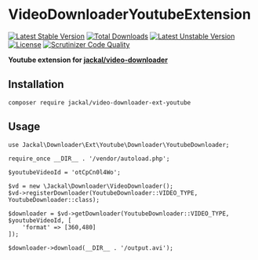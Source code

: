 # VideoDownloaderYoutubeExtension
[![Latest Stable Version](https://poser.pugx.org/jackal/video-downloader-ext-youtube/v/stable)](https://packagist.org/packages/jackal/video-downloader-ext-youtube)
[![Total Downloads](https://poser.pugx.org/jackal/video-downloader-ext-youtube/downloads)](https://packagist.org/packages/jackal/video-downloader-ext-youtube)
[![Latest Unstable Version](https://poser.pugx.org/jackal/video-downloader-ext-youtube/v/unstable)](https://packagist.org/packages/jackal/video-downloader-ext-youtube)
[![License](https://poser.pugx.org/jackal/video-downloader-ext-youtube/license)](https://packagist.org/packages/jackal/video-downloader-ext-youtube)
[![Scrutinizer Code Quality](https://scrutinizer-ci.com/g/lucajackal85/VideoDownloaderYoutubeExtension/badges/quality-score.png?b=master)](https://scrutinizer-ci.com/g/lucajackal85/VideoDownloaderYoutubeExtension/?branch=master)


**Youtube extension for [jackal/video-downloader](https://github.com/lucajackal85/VideoDownloader)**

## Installation
```
composer require jackal/video-downloader-ext-youtube
```

## Usage
```
use Jackal\Downloader\Ext\Youtube\Downloader\YoutubeDownloader;

require_once __DIR__ . '/vendor/autoload.php';

$youtubeVideoId = 'otCpCn0l4Wo';

$vd = new \Jackal\Downloader\VideoDownloader();
$vd->registerDownloader(YoutubeDownloader::VIDEO_TYPE, YoutubeDownloader::class);

$downloader = $vd->getDownloader(YoutubeDownloader::VIDEO_TYPE, $youtubeVideoId, [
    'format' => [360,480]
]);

$downloader->download(__DIR__ . '/output.avi');
```
